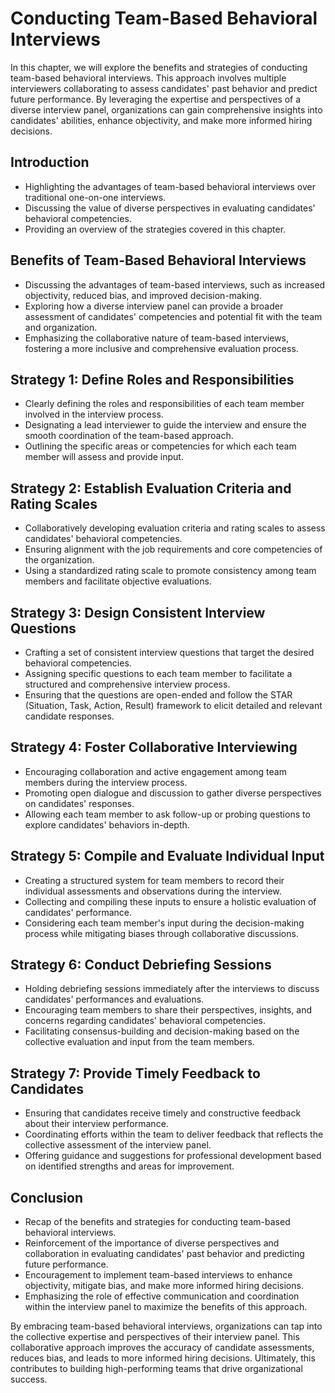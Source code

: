 Conducting Team-Based Behavioral Interviews
====================================================

In this chapter, we will explore the benefits and strategies of conducting team-based behavioral interviews. This approach involves multiple interviewers collaborating to assess candidates' past behavior and predict future performance. By leveraging the expertise and perspectives of a diverse interview panel, organizations can gain comprehensive insights into candidates' abilities, enhance objectivity, and make more informed hiring decisions.

Introduction
------------

* Highlighting the advantages of team-based behavioral interviews over traditional one-on-one interviews.
* Discussing the value of diverse perspectives in evaluating candidates' behavioral competencies.
* Providing an overview of the strategies covered in this chapter.

Benefits of Team-Based Behavioral Interviews
--------------------------------------------

* Discussing the advantages of team-based interviews, such as increased objectivity, reduced bias, and improved decision-making.
* Exploring how a diverse interview panel can provide a broader assessment of candidates' competencies and potential fit with the team and organization.
* Emphasizing the collaborative nature of team-based interviews, fostering a more inclusive and comprehensive evaluation process.

Strategy 1: Define Roles and Responsibilities
---------------------------------------------

* Clearly defining the roles and responsibilities of each team member involved in the interview process.
* Designating a lead interviewer to guide the interview and ensure the smooth coordination of the team-based approach.
* Outlining the specific areas or competencies for which each team member will assess and provide input.

Strategy 2: Establish Evaluation Criteria and Rating Scales
-----------------------------------------------------------

* Collaboratively developing evaluation criteria and rating scales to assess candidates' behavioral competencies.
* Ensuring alignment with the job requirements and core competencies of the organization.
* Using a standardized rating scale to promote consistency among team members and facilitate objective evaluations.

Strategy 3: Design Consistent Interview Questions
-------------------------------------------------

* Crafting a set of consistent interview questions that target the desired behavioral competencies.
* Assigning specific questions to each team member to facilitate a structured and comprehensive interview process.
* Ensuring that the questions are open-ended and follow the STAR (Situation, Task, Action, Result) framework to elicit detailed and relevant candidate responses.

Strategy 4: Foster Collaborative Interviewing
---------------------------------------------

* Encouraging collaboration and active engagement among team members during the interview process.
* Promoting open dialogue and discussion to gather diverse perspectives on candidates' responses.
* Allowing each team member to ask follow-up or probing questions to explore candidates' behaviors in-depth.

Strategy 5: Compile and Evaluate Individual Input
-------------------------------------------------

* Creating a structured system for team members to record their individual assessments and observations during the interview.
* Collecting and compiling these inputs to ensure a holistic evaluation of candidates' performance.
* Considering each team member's input during the decision-making process while mitigating biases through collaborative discussions.

Strategy 6: Conduct Debriefing Sessions
---------------------------------------

* Holding debriefing sessions immediately after the interviews to discuss candidates' performances and evaluations.
* Encouraging team members to share their perspectives, insights, and concerns regarding candidates' behavioral competencies.
* Facilitating consensus-building and decision-making based on the collective evaluation and input from the team members.

Strategy 7: Provide Timely Feedback to Candidates
-------------------------------------------------

* Ensuring that candidates receive timely and constructive feedback about their interview performance.
* Coordinating efforts within the team to deliver feedback that reflects the collective assessment of the interview panel.
* Offering guidance and suggestions for professional development based on identified strengths and areas for improvement.

Conclusion
----------

* Recap of the benefits and strategies for conducting team-based behavioral interviews.
* Reinforcement of the importance of diverse perspectives and collaboration in evaluating candidates' past behavior and predicting future performance.
* Encouragement to implement team-based interviews to enhance objectivity, mitigate bias, and make more informed hiring decisions.
* Emphasizing the role of effective communication and coordination within the interview panel to maximize the benefits of this approach.

By embracing team-based behavioral interviews, organizations can tap into the collective expertise and perspectives of their interview panel. This collaborative approach improves the accuracy of candidate assessments, reduces bias, and leads to more informed hiring decisions. Ultimately, this contributes to building high-performing teams that drive organizational success.
